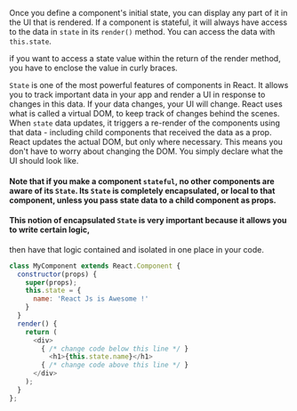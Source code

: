 Once you define a component's initial state, you can display any part of it in the UI that is rendered. 
If a component is stateful, it will always have access to the data in `state` in its `render()` method. 
You can access the data with `this.state`.

if you want to access a state value within the return of the render method, you have to enclose the value in curly braces.

`State` is one of the most powerful features of components in React. 
It allows you to track important data in your app and render a UI in response to changes in this data. 
If your data changes, your UI will change. React uses what is called a virtual DOM, to keep track of changes behind the scenes. 
When `state` data updates, 
it triggers a re-render of the components using that data - including child components that received the data as a prop. 
React updates the actual DOM, but only where necessary. This means you don't have to worry about changing the DOM. 
You simply declare what the UI should look like.

#### Note that if you make a component `stateful`, no other components are aware of its `State`. Its `State` is completely encapsulated, or local to that component, unless you pass state data to a child component as props. 
#### This notion of encapsulated `State` is very important because it allows you to write certain logic, 
then have that logic contained and isolated in one place in your code.

```js
class MyComponent extends React.Component {
  constructor(props) {
    super(props);
    this.state = {
      name: 'React Js is Awesome !'
    }
  }
  render() {
    return (
      <div>
        { /* change code below this line */ }
          <h1>{this.state.name}</h1>
        { /* change code above this line */ }
      </div>
    );
  }
};

